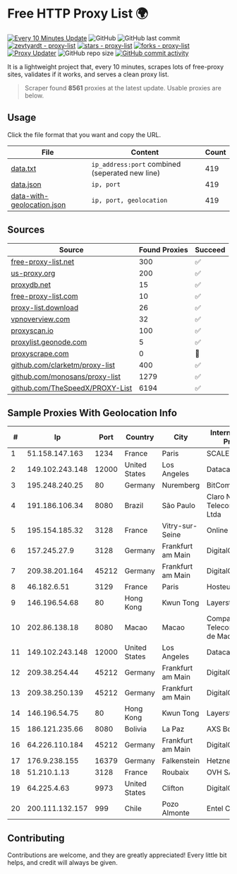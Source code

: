 
# Free HTTP Proxy List 🌍

[![Every 10 Minutes Update](https://github.com/mertguvencli/http-proxy-list/actions/workflows/main.yml/badge.svg?branch=main)](https://github.com/mertguvencli/http-proxy-list/actions/workflows/main.yml)
![GitHub](https://img.shields.io/github/license/mertguvencli/http-proxy-list)
![GitHub last commit](https://img.shields.io/github/last-commit/mertguvencli/http-proxy-list)
[![zevtyardt - proxy-list](https://img.shields.io/static/v1?label=zevtyardt&message=proxy-list&color=blue&logo=github)](https://github.com/zevtyardt/proxy-list "Go to GitHub repo")
[![stars - proxy-list](https://img.shields.io/github/stars/zevtyardt/proxy-list?style=social)](https://github.com/zevtyardt/proxy-list)
[![forks - proxy-list](https://img.shields.io/github/forks/zevtyardt/proxy-list?style=social)](https://github.com/zevtyardt/proxy-list)
[![Proxy Updater](https://github.com/zevtyardt/proxy-list/workflows/Proxy%20Updater/badge.svg)](https://github.com/zevtyardt/proxy-list/actions?query=workflow:"Proxy+Updater")
![GitHub repo size](https://img.shields.io/github/repo-size/zevtyardt/proxy-list)
[![GitHub commit activity](https://img.shields.io/github/commit-activity/m/zevtyardt/proxy-list?logo=commits)](https://github.com/zevtyardt/proxy-list/commits/main)

It is a lightweight project that, every 10 minutes, scrapes lots of free-proxy sites, validates if it works, and serves a clean proxy list.

> Scraper found **8561** proxies at the latest update. Usable proxies are below.

## Usage

Click the file format that you want and copy the URL.

|File|Content|Count|
|----|-------|-----|
|[data.txt](https://raw.githubusercontent.com/mertguvencli/http-proxy-list/main/proxy-list/data.txt)|`ip_address:port` combined (seperated new line)|419|
|[data.json](https://raw.githubusercontent.com/mertguvencli/http-proxy-list/main/proxy-list/data.json)|`ip, port`|419|
|[data-with-geolocation.json](https://raw.githubusercontent.com/mertguvencli/http-proxy-list/main/proxy-list/data-with-geolocation.json)|`ip, port, geolocation`|419|

## Sources

|Source|Found Proxies|Succeed|
|------|-------------|-------|
|[free-proxy-list.net](https://free-proxy-list.net)|300|✅|
|[us-proxy.org](https://www.us-proxy.org)|200|✅|
|[proxydb.net](http://proxydb.net)|15|✅|
|[free-proxy-list.com](https://free-proxy-list.com/?page=&port=&type%5B%5D=http&type%5B%5D=https&up_time=0&search=Search)|10|✅|
|[proxy-list.download](https://www.proxy-list.download/HTTP)|26|✅|
|[vpnoverview.com](https://vpnoverview.com/privacy/anonymous-browsing/free-proxy-servers)|32|✅|
|[proxyscan.io](https://www.proxyscan.io)|100|✅|
|[proxylist.geonode.com](https://proxylist.geonode.com/api/proxy-list?limit=300&page=1&sort_by=lastChecked&sort_type=desc&protocols=http,https)|5|✅|
|[proxyscrape.com](https://api.proxyscrape.com/v2/?request=displayproxies&protocol=http&timeout=10000&country=all&ssl=all&anonymity=all)|0|🚫|
|[github.com/clarketm/proxy-list](https://raw.githubusercontent.com/clarketm/proxy-list/master/proxy-list-raw.txt)|400|✅|
|[github.com/monosans/proxy-list](https://raw.githubusercontent.com/monosans/proxy-list/main/proxies/http.txt)|1279|✅|
|[github.com/TheSpeedX/PROXY-List](https://raw.githubusercontent.com/TheSpeedX/PROXY-List/master/http.txt)|6194|✅|


## Sample Proxies With Geolocation Info

|#|Ip|Port|Country|City|Internet Service Provider|
|-|--|----|-------|----|-------------------------|
|1|51.158.147.163|1234|France|Paris|SCALEWAY|
|2|149.102.243.148|12000|United States|Los Angeles|Datacamp Limited|
|3|195.248.240.25|80|Germany|Nuremberg|BitCommand|
|4|191.186.106.34|8080|Brazil|São Paulo|Claro NXT Telecomunicacoes Ltda|
|5|195.154.185.32|3128|France|Vitry-sur-Seine|Online S.A.S.|
|6|157.245.27.9|3128|Germany|Frankfurt am Main|DigitalOcean, LLC|
|7|209.38.201.164|45212|Germany|Frankfurt am Main|DigitalOcean, LLC|
|8|46.182.6.51|3129|France|Paris|Hosteur SAS|
|9|146.196.54.68|80|Hong Kong|Kwun Tong|Layerstack Limited|
|10|202.86.138.18|8080|Macao|Macao|Companhia de Telecomunicacoes de Macau|
|11|149.102.243.148|12000|United States|Los Angeles|Datacamp Limited|
|12|209.38.254.44|45212|Germany|Frankfurt am Main|DigitalOcean, LLC|
|13|209.38.250.139|45212|Germany|Frankfurt am Main|DigitalOcean, LLC|
|14|146.196.54.75|80|Hong Kong|Kwun Tong|Layerstack Limited|
|15|186.121.235.66|8080|Bolivia|La Paz|AXS Bolivia S. A.|
|16|64.226.110.184|45212|Germany|Frankfurt am Main|DigitalOcean, LLC|
|17|176.9.238.155|16379|Germany|Falkenstein|Hetzner|
|18|51.210.1.13|3128|France|Roubaix|OVH SAS|
|19|64.225.4.63|9973|United States|Clifton|DigitalOcean, LLC|
|20|200.111.132.157|999|Chile|Pozo Almonte|Entel Chile S.A.|



## Contributing

Contributions are welcome, and they are greatly appreciated! Every
little bit helps, and credit will always be given.

